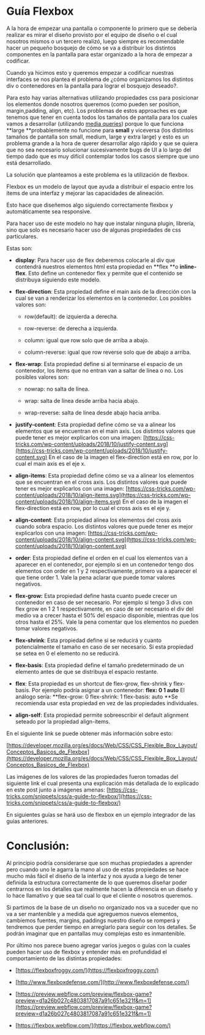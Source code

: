 # Guía Flexbox

A la hora de empezar una pantalla o componente lo primero que se debería realizar es mirar el diseño provisto por el equipo de diseño o el cual nosotros mismos o un tercero realizó, luego siempre es recomendable hacer un pequeño bosquejo de cómo se va a distribuir los distintos componentes en la pantalla para estar organizado a la hora de empezar a codificar.

Cuando ya hicimos esto y queremos empezar a codificar nuestras interfaces se nos plantea el problema de ¿cómo organizamos los distintos div o contenedores en la pantalla para lograr el bosquejo deseado?.

Para esto hay varias alternativas utilizando propiedades css para posicionar los elementos donde nosotros queremos (como pueden ser position, margin,padding, align, etc). Los problemas de estos approaches es que tenemos que tener en cuenta todos los tamaños de pantalla para los cuales vamos a desarrollar (utilizando [media queries](https://developer.mozilla.org/es/docs/CSS/Media_queries)) porque lo que funciona **large **probablemente no funcione para **small** y viceversa (los distintos tamaños de pantalla son small, medium, large y extra large) y esto es un problema grande a la hora de querer desarrollar algo rápido y que se quiera que no sea necesario solucionar sucesivamente bugs de UI a lo largo del tiempo dado que es muy difícil contemplar todos los casos siempre que uno está desarrollado.

La solución que planteamos a este problema es la utilización de flexbox.

Flexbox es un modelo de layout que ayuda a distribuir el espacio entre los ítems de una interfaz y mejorar las capacidades de alineación.

Esto hace que diseñemos algo siguiendo correctamente flexbox y automáticamente sea responsive.

Para hacer uso de este modelo no hay que instalar ninguna plugin, librería, sino que solo es necesario hacer uso de algunas propiedades de css particulares.

Estas son:

* **display**:Para hacer uso de flex deberemos colocarle al div que contendrá nuestros elementos html esta propiedad en **flex **o **inline-flex**.Esto define un contenedor flex y permite que el contenido se distribuya siguiendo este modelo.

* **flex-direction**:Esta propiedad define el main axis de la dirección con la cual se van a renderizar los elementos en la contenedor.Los posibles valores son:

    * row(default): de izquierda a derecha.

    * row-reverse: de derecha a izquierda.

    * column: igual que row solo que de arriba a abajo.

    * column-reverse: igual que row reverse solo que de abajo a arriba.

* **flex-wrap**:Esta propiedad define si al terminarse el espacio de un contenedor, los items que no entran van a saltar de línea o no.Los posibles valores son:

    * nowrap: no salta de línea.

    * wrap: salta de línea desde arriba hacia abajo.

    * wrap-reverse: salta de línea desde abajo hacia arriba.

* **justify-content**:Esta propiedad define cómo se va a alinear los elementos que se encuentran en el main axis.Los distintos valores que puede tener es mejor explicarlos con una imagen:[https://css-tricks.com/wp-content/uploads/2018/10/justify-content.svg](https://css-tricks.com/wp-content/uploads/2018/10/justify-content.svg)En el caso de la imagen el flex-direction está en row, por lo cual el main axis es el eje x.

* **align-items**:Esta propiedad define cómo se va a alinear los elementos que se encuentran en el cross axis.Los distintos valores que puede tener es mejor explicarlos con una imagen:[https://css-tricks.com/wp-content/uploads/2018/10/align-items.svg](https://css-tricks.com/wp-content/uploads/2018/10/align-items.svg)En el caso de la imagen el flex-direction está en row, por lo cual el cross axis es el eje y.

* **align-content**:Esta propiedad alinea los elementos del cross axis cuando sobra espacio.Los distintos valores que puede tener es mejor explicarlos con una imagen:[https://css-tricks.com/wp-content/uploads/2018/10/align-content.svg](https://css-tricks.com/wp-content/uploads/2018/10/align-content.svg)

* **order**:Esta propiedad define el orden en el cual los elementos van a aparecer en el contenedor, por ejemplo si en un contenedor tengo dos elementos con order en 1 y 2 respectivamente, primero va a aparecer el que tiene order 1.Vale la pena aclarar que puede tomar valores negativos.

* **flex-grow:** Esta propiedad define hasta cuanto puede crecer un contenedor en caso de ser necesario.Por ejemplo si tengo 3 divs con flex grow en 1 2 1 respectivamente, en caso de ser necesario el div del medio va a crecer hasta el 50% del espacio disponible, mientras que los otros hasta el 25%.Vale la pena comentar que los elementos no pueden tomar valores negativos.

* **flex-shrink**:Esta propiedad define si se reducirá y cuanto potencialmente el tamaño en caso de ser necesario.Si esta propiedad se setea en 0 el elemento no se reducirá.

* **flex-basis**:Esta propiedad define el tamaño predeterminado de un elemento antes de que se distribuya el espacio restante.

* **flex**: Esta propiedad es un shortcut de flex-grow, flex-shrink y flex-basis.Por ejemplo podría asignar a un contenedor:**flex: 0 1 auto**El análogo sería:**flex-grow: 0flex-shrink: 1flex-basis: auto**Se recomienda usar esta propiedad en vez de las propiedades individuales.

* **align-self**:Esta propiedad permite sobreescribir el default alignment seteado por la propiedad align-items.

En el siguiente link se puede obtener más información sobre esto:

[https://developer.mozilla.org/es/docs/Web/CSS/CSS_Flexible_Box_Layout/Conceptos_Basicos_de_Flexbox](https://developer.mozilla.org/es/docs/Web/CSS/CSS_Flexible_Box_Layout/Conceptos_Basicos_de_Flexbox)

Las imágenes de los valores de las propiedades fueron tomadas del siguiente link el cual presenta una explicación más detallada de lo explicado en este post junto a imágenes amenas:[https://css-tricks.com/snippets/css/a-guide-to-flexbox/](https://css-tricks.com/snippets/css/a-guide-to-flexbox/)

En siguientes guías se hará uso de flexbox en un ejemplo integrador de las guías anteriores.

# Conclusión:

Al principio podría considerarse que son muchas propiedades a aprender pero cuando uno le agarra la mano al uso de estas propiedades se hace mucho más fácil el diseño de la interfaz y nos ayuda a luego de tener definida la estructura correctamente de lo que queremos diseñar poder centrarnos en los detalles que realmente hacen la diferencia en un diseño y lo hace llamativo y que sea tal cual lo que el cliente o nosotros queremos.

Si partimos de la base de un diseño no organizado nos va a suceder que no va a ser mantenible y a medida que agreguemos nuevos elementos, cambiemos fuentes, margins, paddings nuestro diseño se romperá y tendremos que perder tiempo en arreglarlo para seguir con los detalles. Se podrán imaginar que en pantallas muy complejas esto es inmantenible.

Por último nos parece bueno agregar varios juegos o guías con la cuales pueden hacer uso de flexbox y entender más en profundidad el comportamiento de las distintas propiedades: 

* [https://flexboxfroggy.com/](https://flexboxfroggy.com/)

* [http://www.flexboxdefense.com/](http://www.flexboxdefense.com/)

* [https://preview.webflow.com/preview/flexbox-game?preview=d1a26b027c4803817087a91c651e321f&m=1](https://preview.webflow.com/preview/flexbox-game?preview=d1a26b027c4803817087a91c651e321f&m=1)

* [https://flexbox.webflow.com/](https://flexbox.webflow.com/)

